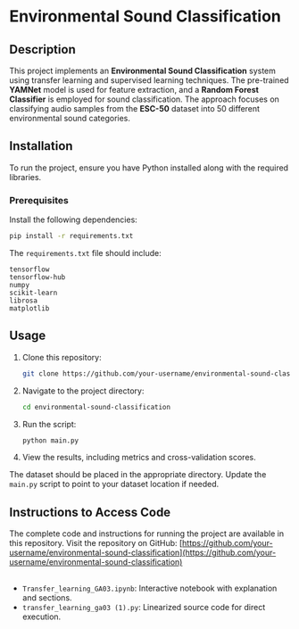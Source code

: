 # Environmental Sound Classification

## Description
This project implements an **Environmental Sound Classification** system using transfer learning and supervised learning techniques. The pre-trained **YAMNet** model is used for feature extraction, and a **Random Forest Classifier** is employed for sound classification. The approach focuses on classifying audio samples from the **ESC-50** dataset into 50 different environmental sound categories.

## Installation
To run the project, ensure you have Python installed along with the required libraries.

### Prerequisites
Install the following dependencies:

```bash
pip install -r requirements.txt
```

The `requirements.txt` file should include:
```
tensorflow
tensorflow-hub
numpy
scikit-learn
librosa
matplotlib
```

## Usage
1. Clone this repository:
   ```bash
   git clone https://github.com/your-username/environmental-sound-classification.git
   ```

2. Navigate to the project directory:
   ```bash
   cd environmental-sound-classification
   ```

3. Run the script:
   ```bash
   python main.py
   ```

4. View the results, including metrics and cross-validation scores.


The dataset should be placed in the appropriate directory. Update the `main.py` script to point to your dataset location if needed.


## Instructions to Access Code
The complete code and instructions for running the project are available in this repository. Visit the repository on GitHub:
[https://github.com/your-username/environmental-sound-classification](https://github.com/your-username/environmental-sound-classification)

##
- `Transfer_learning_GA03.ipynb`: Interactive notebook with explanation and sections.
- `transfer_learning_ga03 (1).py`: Linearized source code for direct execution.